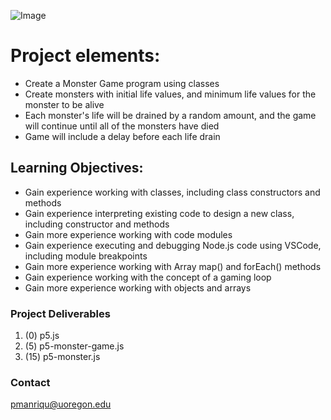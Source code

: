 ![Image](https://images.unsplash.com/photo-1585644198914-0ac3616037c3?ixid=MnwxMjA3fDB8MHxwaG90by1wYWdlfHx8fGVufDB8fHx8&ixlib=rb-1.2.1&auto=format&fit=crop&w=750&q=80)

# Project elements:

- Create a Monster Game program using classes
- Create monsters with initial life values, and minimum life values for the monster to be alive
- Each monster's life will be drained by a random amount, and the game will continue until all of the monsters have died
- Game will include a delay before each life drain

## Learning Objectives: 

- Gain experience working with classes, including class constructors and methods
- Gain experience interpreting existing code to design a new class, including constructor and methods
- Gain more experience working with code modules
- Gain experience executing and debugging Node.js code using VSCode, including module breakpoints
- Gain more experience working with Array map() and forEach() methods
- Gain experience working with the concept of a gaming loop
- Gain more experience working with objects and arrays

### Project Deliverables

1. (0) p5.js
2. (5) p5-monster-game.js
3. (15) p5-monster.js



### Contact

pmanriqu@uoregon.edu


